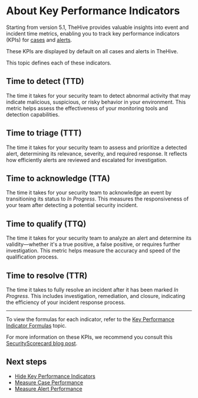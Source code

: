 # About Key Performance Indicators

Starting from version 5.1, TheHive provides valuable insights into event and incident time metrics, enabling you to track key performance indicators (KPIs) for [cases](../analyst-corner/cases/about-cases.md) and [alerts](../analyst-corner/alerts/about-alerts.md).

These KPIs are displayed by default on all cases and alerts in TheHive.

This topic defines each of these indicators.

## Time to detect (TTD)

The time it takes for your security team to detect abnormal activity that may indicate malicious, suspicious, or risky behavior in your environment. This metric helps assess the effectiveness of your monitoring tools and detection capabilities.

## Time to triage (TTT)

The time it takes for your security team to assess and prioritize a detected alert, determining its relevance, severity, and required response. It reflects how efficiently alerts are reviewed and escalated for investigation.

## Time to acknowledge (TTA)

The time it takes for your security team to acknowledge an event by transitioning its status to *In Progress*. This measures the responsiveness of your team after detecting a potential security incident.

## Time to qualify (TTQ)

The time it takes for your security team to analyze an alert and determine its validity—whether it's a true positive, a false positive, or requires further investigation. This metric helps measure the accuracy and speed of the qualification process.

## Time to resolve (TTR)

The time it takes to fully resolve an incident after it has been marked *In Progress*. This includes investigation, remediation, and closure, indicating the efficiency of your incident response process.

---

To view the formulas for each indicator, refer to the [Key Performance Indicator Formulas](key-performance-indicators-formulas.md) topic.

For more information on these KPIs, we recommend you consult this [SecurityScorecard blog post](https://securityscorecard.com/blog/kpis-for-security-operations-incident-response/).

## Next steps

* [Hide Key Performance Indicators](hide-key-performance-indicators.md)
* [Measure Case Performance](measure-case-management-performance.md)
* [Measure Alert Performance](measure-alert-management-performance.md)